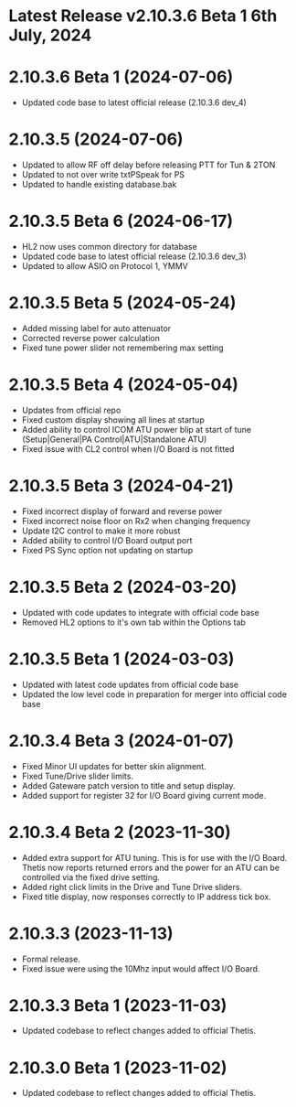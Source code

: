 # Latest Release v2.10.3.6 Beta 1 6th July, 2024

# 2.10.3.6 Beta 1 (2024-07-06)
- Updated code base to latest official release (2.10.3.6 dev_4)

# 2.10.3.5 (2024-07-06)
- Updated to allow RF off delay before releasing PTT for Tun & 2TON
- Updated to not over write txtPSpeak for PS
- Updated to handle existing database.bak

# 2.10.3.5 Beta 6 (2024-06-17)
- HL2 now uses common directory for database
- Updated code base to latest official release (2.10.3.6 dev_3)
- Updated to allow ASIO on Protocol 1, YMMV

# 2.10.3.5 Beta 5 (2024-05-24)
- Added missing label for auto attenuator
- Corrected reverse power calculation 
- Fixed tune power slider not remembering max setting

# 2.10.3.5 Beta 4 (2024-05-04)
- Updates from official repo
- Fixed custom display showing all lines at startup
- Added ability to control ICOM ATU power blip at start of tune (Setup|General|PA Control|ATU|Standalone ATU)
- Fixed issue with CL2 control when I/O Board is not fitted

# 2.10.3.5 Beta 3 (2024-04-21)
- Fixed incorrect display of forward and reverse power
- Fixed incorrect noise floor on Rx2 when changing frequency
- Update I2C control to make it more robust
- Added ability to control I/O Board output port
- Fixed PS Sync option not updating on startup

# 2.10.3.5 Beta 2 (2024-03-20)
- Updated with code updates to integrate with official code base
- Removed HL2 options to it's own tab within the Options tab

# 2.10.3.5 Beta 1 (2024-03-03)
- Updated with latest code updates from official code base
- Updated the low level code in preparation for merger into official code base 

# 2.10.3.4 Beta 3 (2024-01-07)
- Fixed Minor UI updates for better skin alignment.
- Fixed Tune/Drive slider limits.
- Added Gateware patch version to title and setup display.
- Added support for register 32 for I/O Board giving current mode.

# 2.10.3.4 Beta 2 (2023-11-30)
-  Added extra support for ATU tuning. This is for use with the I/O Board. Thetis now reports returned errors and the power for an ATU can be controlled via the fixed drive setting.
-  Added right click limits in the Drive and Tune Drive sliders.
-  Fixed title display, now responses correctly to IP address tick box.

# 2.10.3.3 (2023-11-13)
- Formal release.
- Fixed issue were using the 10Mhz input would affect I/O Board.

# 2.10.3.3 Beta 1 (2023-11-03)
- Updated codebase to reflect changes added to official Thetis.

# 2.10.3.0 Beta 1 (2023-11-02)
- Updated codebase to reflect changes added to official Thetis.




